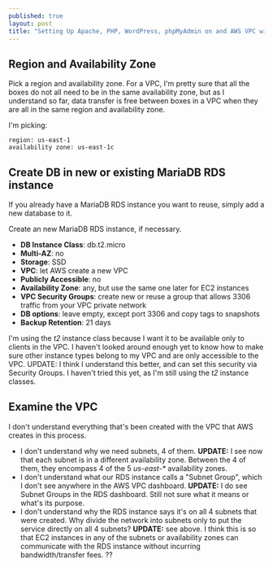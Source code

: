 ```yaml
---
published: true
layout: post
title: "Setting Up Apache, PHP, WordPress, phpMyAdmin on and AWS VPC with EC2 Linux and RDS MariaDB, Take 2"
---
```


## Region and Availability Zone

Pick a region and availability zone. For a VPC, I'm pretty sure that all the boxes do not all need to be in the same availability zone, but as I understand so far, data transfer is free between boxes in a VPC when they are all in the same region and availability zone.

I'm picking:

	region: us-east-1
    availability zone: us-east-1c


## Create DB in new or existing MariaDB RDS instance

If you already have a MariaDB RDS instance you want to reuse, simply add a new database to it.

Create an new MariaDB RDS instance, if necessary.

- **DB Instance Class**: db.t2.micro
- **Multi-AZ**: no
- **Storage**: SSD
- **VPC**: let AWS create a new VPC
- **Publicly Accessible**: no
- **Availability Zone**: any, but use the same one later for EC2 instances
- **VPC Security Groups**: create new or reuse a group that allows 3306 traffic from your VPC private network
- **DB options**: leave empty, except port 3306 and copy tags to snapshots
- **Backup Retention**: 21 days

I'm using the _t2_ instance class because I want it to be available only to clients in the VPC. I haven't looked around enough yet to know how to make sure other instance types belong to my VPC and are only accessible to the VPC. UPDATE: I think I understand this better, and can set this security via Security Groups. I haven't tried this yet, as I'm still using the _t2_ instance classes.


## Examine the VPC

I don't understand everything that's been created with the VPC that AWS creates in this process.

- I don't understand why we need subnets, 4 of them. **UPDATE:** I see now that each subnet is in a different availability zone. Between the 4 of them, they encompass 4 of the 5 _us-east-*_ availability zones.
- I don't understand what our RDS instance calls a "Subnet Group", which I don't see anywhere in the AWS VPC dashboard. **UPDATE:** I do see Subnet Groups in the RDS dashboard. Still not sure what it means or what's its purpose.
- I don't understand why the RDS instance says it's on all 4 subnets that were created. Why divide the network into subnets only to put the service directly on all 4 subnets? **UPDATE:** see above. I think this is so that EC2 instances in any of the subnets or availability zones can communicate with the RDS instance without incurring bandwidth/transfer fees. ??


## 